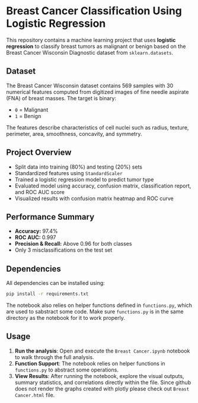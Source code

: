 # Breast Cancer Classification Using Logistic Regression

This repository contains a machine learning project that uses **logistic regression** to classify breast tumors as malignant or benign based on the Breast Cancer Wisconsin Diagnostic dataset from `sklearn.datasets`.



## Dataset

The Breast Cancer Wisconsin dataset contains 569 samples with 30 numerical features computed from digitized images of fine needle aspirate (FNA) of breast masses. The target is binary:

- `0` = Malignant  
- `1` = Benign

The features describe characteristics of cell nuclei such as radius, texture, perimeter, area, smoothness, concavity, and symmetry.


## Project Overview

- Split data into training (80%) and testing (20%) sets  
- Standardized features using `StandardScaler`  
- Trained a logistic regression model to predict tumor type  
- Evaluated model using accuracy, confusion matrix, classification report, and ROC AUC score  
- Visualized results with confusion matrix heatmap and ROC curve  

## Performance Summary

- **Accuracy:** 97.4%  
- **ROC AUC:** 0.997  
- **Precision & Recall:** Above 0.96 for both classes  
- Only 3 misclassifications on the test set

## Dependencies    

All dependencies can be installed using:  
```bash
pip install -r requirements.txt
```

The notebook also relies on helper functions defined in `functions.py`, which are used to sabstract some code. Make sure `functions.py` is in the same directory as the notebook for it to work properly.

## Usage

1. **Run the analysis**: Open and execute the `Breast Cancer.ipynb` notebook to walk through the full analysis.
3. **Function Support**: The notebook relies on helper functions in `functions.py` to abstract some operations.
4. **View Results**: After running the notebook, explore the visual outputs, summary statistics, and correlations directly within the file. 
Since github does not render the graphs created with plotly please check out `Breast Cancer.html` file.


